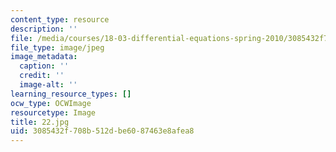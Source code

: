 ```yaml
---
content_type: resource
description: ''
file: /media/courses/18-03-differential-equations-spring-2010/3085432f708b512dbe6087463e8afea8_22.jpg
file_type: image/jpeg
image_metadata:
  caption: ''
  credit: ''
  image-alt: ''
learning_resource_types: []
ocw_type: OCWImage
resourcetype: Image
title: 22.jpg
uid: 3085432f-708b-512d-be60-87463e8afea8
---
```

